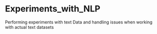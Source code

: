 # Experiments_with_NLP

Performing experiments with text Data and handling issues when working with actual text datasets
